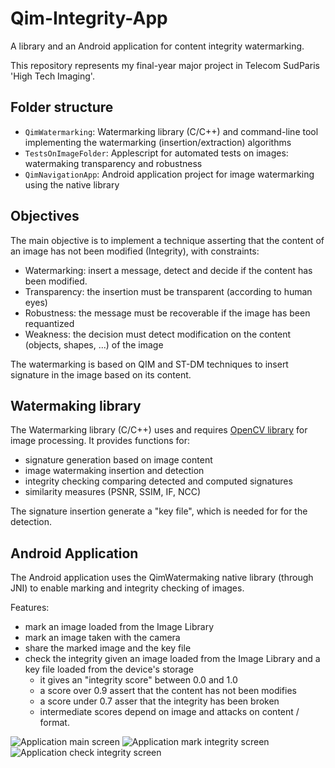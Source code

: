# Qim-Integrity-App

A library and an Android application for content integrity watermarking.

This repository represents my final-year major project in Telecom SudParis 'High Tech Imaging'.

## Folder structure
 
 - `QimWatermarking`: Watermarking library (C/C++) and command-line tool implementing the watermarking (insertion/extraction) algorithms
 - `TestsOnImageFolder`: Applescript for automated tests on images: watermaking transparency and robustness
 - `QimNavigationApp`: Android application project for image watermarking using the native library
 
## Objectives

The main objective is to implement a technique asserting that the content of an image has not been modified (Integrity), with constraints: 

- Watermarking: insert a message, detect and decide if the content has been modified.
- Transparency: the insertion must be transparent (according to human eyes)
- Robustness: the message must be recoverable if the image has been requantized
- Weakness: the decision must detect modification on the content (objects, shapes, ...) of the image

The watermarking is based on QIM and ST-DM techniques to insert signature in the image based on its content.

## Watermaking library

The Watermarking library (C/C++) uses and requires [OpenCV library](http://opencv.org) for image processing. It provides functions for:

- signature generation based on image content
- image watermaking insertion and detection
- integrity checking comparing detected and computed signatures
- similarity measures (PSNR, SSIM, IF, NCC)

The signature insertion generate a "key file", which is needed for for the detection.


## Android Application

The Android application uses the QimWatermaking native library (through JNI) to enable marking and integrity checking of images.

Features: 

- mark an image loaded from the Image Library
- mark an image taken with the camera
- share the marked image and the key file
- check the integrity given an image loaded from the Image Library and a key file loaded from the device's storage
  - it gives an "integrity score" between 0.0 and 1.0
  - a score over 0.9 assert that the content has not been modifies
  - a score under 0.7 asser that the integrity has been broken
  - intermediate scores depend on image and attacks on content / format.

  
![Application main screen](Images/AppMain.jpg "main screen")
![Application mark integrity screen](Images/AppMark.jpg "mark integrity screen")
![Application check integrity screen](Images/AppCheck.jpg "check integrity screen")



